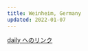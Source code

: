 ```yaml
---
title: Weinheim, Germany
updated: 2022-01-07
---
```


[daily へのリンク](https://sotaro.io/daily/2022-01-07)
